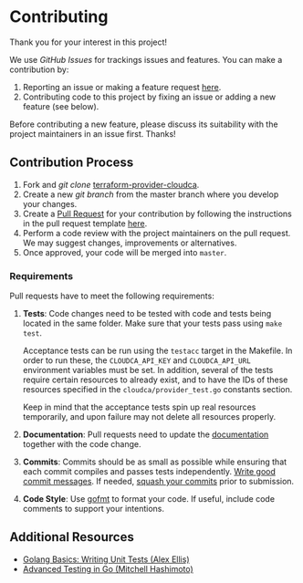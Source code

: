 # Contributing

Thank you for your interest in this project!

We use *GitHub Issues* for trackings issues and features. You can make a contribution by:

1. Reporting an issue or making a feature request [here](https://github.com/cloud-ca/terraform-provider-cloudca/issues).
2. Contributing code to this project by fixing an issue or adding a new feature (see below).

Before contributing a new feature, please discuss its suitability with the project maintainers in an issue first. Thanks!

## Contribution Process

1. Fork and *git clone* [terraform-provider-cloudca](https://github.com/cloud-ca/terraform-provider-cloudca).
2. Create a new *git branch* from the master branch where you develop your changes.
3. Create a [Pull Request](https://help.github.com/articles/about-pull-requests/) for your contribution by following the instructions in the pull request template [here](https://github.com/cloud-ca/terraform-provider-cloudca/pull).
4. Perform a code review with the project maintainers on the pull request. We may suggest changes, improvements or alternatives.
5. Once approved, your code will be merged into `master`.

### Requirements

Pull requests have to meet the following requirements:

1. **Tests**: Code changes need to be tested with code and tests being located in the same folder. Make sure that your tests pass using `make test`.

   Acceptance tests can be run using the `testacc` target in the Makefile. In order to run these, the `CLOUDCA_API_KEY` and `CLOUDCA_API_URL` environment variables must be set. In addition, several of the tests require certain resources to already exist, and to have the IDs of these resources specified in the `cloudca/provider_test.go` constants section.

   Keep in mind that the acceptance tests spin up real resources temporarily, and upon failure may not delete all resources properly. 

2. **Documentation**: Pull requests need to update the [documentation](https://github.com/cloud-ca/terraform-provider-cloudca/tree/master/README.md) together with the code change.

3. **Commits**: Commits should be as small as possible while ensuring that each commit compiles and passes tests independently. [Write good commit messages](https://tbaggery.com/2008/04/19/a-note-about-git-commit-messages.html). If needed, [squash your commits](https://davidwalsh.name/squash-commits-git) prior to submission.

4. **Code Style**: Use [gofmt](https://blog.golang.org/go-fmt-your-code) to format your code. If useful, include code comments to support your intentions.

## Additional Resources

- [Golang Basics: Writing Unit Tests (Alex Ellis)](https://blog.alexellis.io/golang-writing-unit-tests/)
- [Advanced Testing in Go (Mitchell Hashimoto)](https://about.sourcegraph.com/go/advanced-testing-in-go/)
